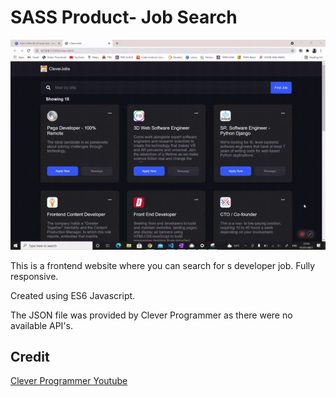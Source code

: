 # SASS Product- Job Search

![](jobvideo.gif)

This is a frontend website where you can search for s developer job. Fully responsive.

Created using ES6 Javascript.

The JSON file was provided by Clever Programmer as there were no available API's.

## Credit

[Clever Programmer Youtube](https://www.youtube.com/watch?v=60iplLAVmuA&t=6137s&ab_channel=CleverProgrammer)
